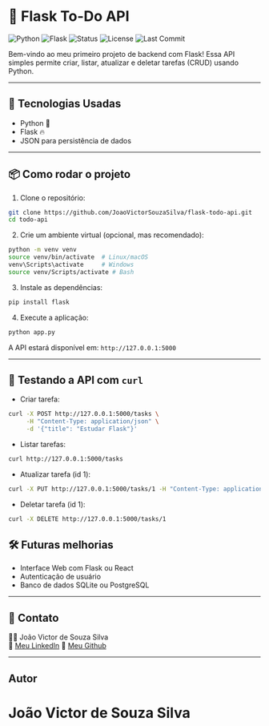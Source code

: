# 🧠 Flask To-Do API

![Python](https://img.shields.io/badge/Python-3.10-blue?logo=python&logoColor=white)
![Flask](https://img.shields.io/badge/Flask-%F0%9F%94%A5-lightgrey)
![Status](https://img.shields.io/badge/Status-Em%20desenvolvimento-yellow)
![License](https://img.shields.io/badge/license-MIT-green)
![Last Commit](https://img.shields.io/github/last-commit/JoaoVictorSouzaSilva/flask-todo-api)

Bem-vindo ao meu primeiro projeto de backend com Flask! Essa API simples permite criar, listar, atualizar e deletar tarefas (CRUD) usando Python.

---

## 🚀 Tecnologias Usadas

- Python 🐍
- Flask 🔥
- JSON para persistência de dados

---

## 📦 Como rodar o projeto

1. Clone o repositório:
```bash
git clone https://github.com/JoaoVictorSouzaSilva/flask-todo-api.git
cd todo-api
```

2. Crie um ambiente virtual (opcional, mas recomendado):
```bash
python -m venv venv
source venv/bin/activate  # Linux/macOS
venv\Scripts\activate     # Windows
source venv/Scripts/activate # Bash
```

3. Instale as dependências:
```bash
pip install flask
```

4. Execute a aplicação:
```bash
python app.py
```

A API estará disponível em: `http://127.0.0.1:5000`

---

## 🧪 Testando a API com `curl`

- Criar tarefa:
```bash
curl -X POST http://127.0.0.1:5000/tasks \
     -H "Content-Type: application/json" \
     -d '{"title": "Estudar Flask"}'
```

- Listar tarefas:
```bash
curl http://127.0.0.1:5000/tasks
```

- Atualizar tarefa (id 1):
```bash
curl -X PUT http://127.0.0.1:5000/tasks/1 -H "Content-Type: application/json" -d "{\"done\": true}"
```

- Deletar tarefa (id 1):
```bash
curl -X DELETE http://127.0.0.1:5000/tasks/1
```

## 🛠️ Futuras melhorias
- Interface Web com Flask ou React
- Autenticação de usuário
- Banco de dados SQLite ou PostgreSQL

---

## 📇 Contato

👨‍💻 João Victor de Souza Silva  
🔗 [Meu LinkedIn](https://www.linkedin.com/in/jo%C3%A3o-victor-souza-silva-9a6a2525b/)
🔗 [Meu Github](https://github.com/JoaoVictorSouzaSilva)

---
 
 ## Autor
João Victor de Souza Silva
=======
